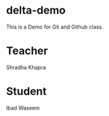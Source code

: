 # delta-demo
This is a Demo for Git and Github class.

# Teacher
Shradha Khapra

# Student
Ibad Waseem